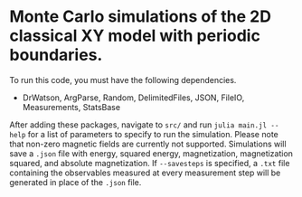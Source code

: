 # Monte Carlo simulations of the 2D classical XY model with periodic boundaries.

To run this code, you must have the following dependencies.

- DrWatson, ArgParse, Random, DelimitedFiles, JSON, FileIO, Measurements, StatsBase

After adding these packages, navigate to `src/` and run `julia main.jl --help` for a list of parameters to specify to run the simulation. Please note that non-zero magnetic fields are currently not supported. Simulations will save a `.json` file with energy, squared energy, magnetization, magnetization squared, and absolute magnetization. If `--savesteps` is specified, a `.txt` file containing the observables measured at every measurement step will be generated in place of the `.json` file.
